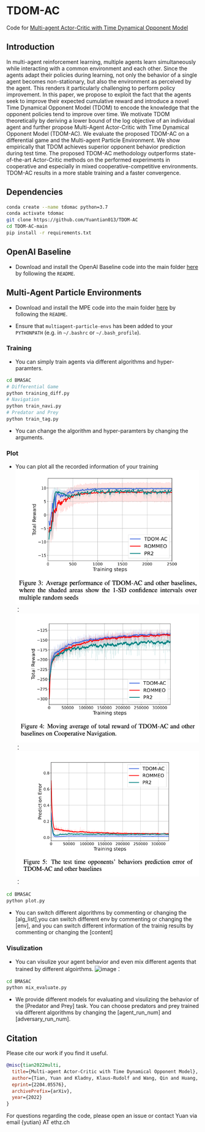 # TDOM-AC
Code for [Multi-agent Actor-Critic with Time Dynamical Opponent Model](https://arxiv.org/pdf/2204.05576)


## Introduction
In multi-agent reinforcement learning, multiple agents learn simultaneously while interacting with a common environment and each other. Since the agents adapt their policies during learning, not only the behavior of a single agent becomes non-stationary, but also the environment as perceived by the agent. This renders it particularly challenging to perform policy improvement. In this paper, we propose to exploit the fact that the agents seek to improve their expected cumulative reward and introduce a novel Time Dynamical Opponent Model (TDOM) to encode the knowledge that the opponent policies tend to improve over time. We motivate TDOM theoretically by deriving a lower bound of the log objective of an individual agent and further propose Multi-Agent Actor-Critic with Time Dynamical Opponent Model (TDOM-AC). We evaluate the proposed TDOM-AC on a differential game and the Multi-agent Particle Environment. We show empirically that TDOM achieves superior opponent behavior prediction during test time. The proposed TDOM-AC methodology outperforms state-of-the-art Actor-Critic methods on the performed experiments in cooperative and especially in mixed cooperative-competitive environments. TDOM-AC results in a more stable training and a faster convergence.

## Dependencies
```bash
conda create --name tdomac python=3.7
conda activate tdomac
git clone https://github.com/Yuantian013/TDOM-AC
cd TDOM-AC-main
pip install -r requirements.txt
```
## OpenAI Baseline
- Download and install the OpenAI Baseline code into the main folder [here](https://github.com/openai/baselines)
by following the `README`.

## Multi-Agent Particle Environments

- Download and install the MPE code into the main folder [here](https://github.com/openai/multiagent-particle-envs)
by following the `README`.

- Ensure that `multiagent-particle-envs` has been added to your `PYTHONPATH` (e.g. in `~/.bashrc` or `~/.bash_profile`).

### Training
- You can simply train agents via different algorithms and hyper-paramters.
```bash
cd BMASAC
# Differential Game
python training_diff.py 
# Navigation
python train_navi.py
# Predator and Prey
python train_tag.py
```
- You can change the algorithm and hyper-paramters by changing the arguments.

### Plot
- You can plot all the recorded information of your training 
![image](https://github.com/Yuantian013/TDOM-AC/blob/main/git1.png)：
![image](https://github.com/Yuantian013/TDOM-AC/blob/main/git2.png)：
![image](https://github.com/Yuantian013/TDOM-AC/blob/main/git3.png)：
```bash
cd BMASAC
python plot.py
```

- You can switch different algorithms by commenting or changing the [alg_list],you can switch different env by commenting or changing the [env], and you can switch different information of the trainig results by commenting or changing the [content]

### Visulization
- You can visulize your agent behavior and even mix different agents that trained by different algoirthms.
![image](https://github.com/Yuantian013/TDOM-AC/blob/main/p7p.gif)：

```bash
cd BMASAC
python mix_evaluate.py
```

- We provide different models for evaluating and visulizing the behavior of the [Predator and Prey] task. You can choose predators and prey trained via different algorithms by changing the [agent_run_num] and [adversary_run_num].


## Citation
Please cite our work if you find it useful.
```bibtex
@misc{tian2022multi,
  title={Multi-agent Actor-Critic with Time Dynamical Opponent Model},
  author={Tian, Yuan and Kladny, Klaus-Rudolf and Wang, Qin and Huang, Zhiwu and Fink, Olga},
  eprint={2204.05576},
  archivePrefix={arXiv},
  year={2022}
}
```
For questions regarding the code, please open an issue or contact Yuan via email {yutian} AT ethz.ch
